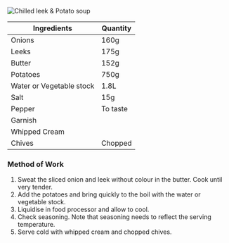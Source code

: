 ![Chilled leek & Potato soup](resource:assets/images/stocksoupssauces/chilled_leek_potato.png)

| Ingredients            | Quantity               |
|------------------------|------------------------|
| Onions                 | 160g                   |
| Leeks                  | 175g                   |
| Butter                 | 152g                   |
| Potatoes               | 750g                   |
| Water or Vegetable stock | 1.8L                 |
| Salt                   | 15g                    |
| Pepper                 | To taste              |
| Garnish                |                        |
| Whipped Cream          |                        |
| Chives                 | Chopped                |


### **Method of Work**
1. Sweat the sliced onion and leek without colour in
the butter. Cook until very tender.
2. Add the potatoes and bring quickly to the boil
with the water or vegetable stock.
3. Liquidise in food processor and allow to cool.
4. Check seasoning. Note that seasoning needs to
reflect the serving temperature.
5. Serve cold with whipped cream and chopped
chives.